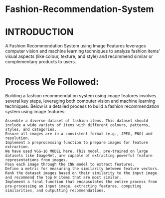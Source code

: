 # Fashion-Recommendation-System

# INTRODUCTION
A Fashion Recommendation System using Image Features leverages computer vision and machine learning techniques to analyze fashion items’ visual aspects (like colour, texture, and style) and recommend similar or complementary products to users. 
# Process We Followed:

Building a fashion recommendation system using image features involves several key steps, leveraging both computer vision and machine learning techniques. Below is a detailed process to build a fashion recommendation system using image features:

    Assemble a diverse dataset of fashion items. This dataset should include a wide variety of items with different colours, patterns, styles, and categories.
    Ensure all images are in a consistent format (e.g., JPEG, PNG) and resolution.
    Implement a preprocessing function to prepare images for feature extraction.
    We have used VGG-16 MODEL here. This model, pre-trained on large datasets like ImageNet, are capable of extracting powerful feature representations from images.
    Pass each image through the CNN model to extract features.
    Define a metric for measuring the similarity between feature vectors. 
    Rank the dataset images based on their similarity to the input image and recommend the top N items that are most similar.
    Implement a final function that encapsulates the entire process from pre-processing an input image, extracting features, computing similarities, and outputting recommendations.


